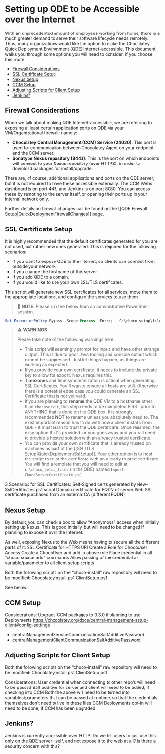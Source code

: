 # Setting up QDE to be Accessible over the Internet

With an unprecedented amount of employees working from home, there is a much greater demand to serve their software lifecycle needs remotely. Thus, many organizations would like the option to make the Chocolatey Quick Deployment Environment (QDE) Internet-accessible. This document walks you through some options you will need to consider, if you choose this route.

<!-- TOC depthFrom:2 -->

- [Firewall Considerations](#firewall-considerations)
- [SSL Certificate Setup](#ssl-certificate-setup)
- [Nexus Setup](#nexus-setup)
- [CCM Setup](#ccm-setup)
- [Adjusting Scripts for Client Setup](#adjusting-scripts-for-client-setup)
- [Jenkins?](#jenkins)

<!-- /TOC -->


## Firewall Considerations

When we talk about making QDE Internet-accessible, we are referring to exposing at least certain application ports on QDE via your VM/Organizational firewall; namely:
* **Chocolatey Central Management (CCM) Service (24020)**: This port is used for communication between Chocolatey Agent on your endpoint and the CCM server.
* **Sonatype Nexus repository (8443)**: This is the port on which endpoints will connect to your Nexus repository (over HTTPS), in order to download packages for install/upgrade.

There are, of course, additional applications and ports on the QDE server, but it is not required to have these accessible externally. The CCM Webs dashboard is on port 443, and Jenkins is on port 8080. You can access these by remoting to the server itself, or opening their ports up in your internal network only.

Further details on firewall changes can be found on the [[QDE Firewall Setup|QuickDeploymentFirewallChanges]] page.


## SSL Certificate Setup

It is highly recommended that the default certificates generated for you are not used, but rather new ones generated. This is required for the following scenarios:

* If you want to expose QDE to the internet, so clients can connect from outside your network.
* If you change the hostname of this server.
* If you add QDE to a domain.
* If you would like to use your own SSL/TLS certificates.

This script will generate new SSL certificates for all services, move them to the appropriate locations, and configure the services to use them.

> :memo: **NOTE**: Please run the below from an administrative PowerShell session.

```powershell
Set-ExecutionPolicy Bypass -Scope Process -Force; . C:\choco-setup\files\New-SslCertificates.ps1
```

> :warning: **WARNINGS**
>
> Please take note of the following warnings here:
> * This script will seemingly prompt for input, and have other strange output.
> This is due to poor Java tooling and console output which cannot be suppressed.
> Just let things happen, as things are working as expected.
> * If you provide your own certificate, it needs to include the private key to allow for export. Nexus requires this.
> * **Timezones** and time synchronization is critical when generating SSL Certificates. You'll wan to ensure all hosts are utili. Otherwise there is a potential edge case you could generate an SSL Certificate that is not yet valid.
> * If you are planning to **rename** the QDE VM to a hostname other than `chocoserver`, this step needs to be completed FIRST prior to ANYTHING that is done on the QDE box. It is strongly recommended **NOT** to rename unless you absolutely need to. The most important reason has to do with how a client installs from QDE - it must learn to trust the QDE certificate. Once renamed, the easy option that's provided for you goes away and you will need to provide a hosted solution with an already trusted certificate.
> * You can provide your own certificate that is already trusted on machines as part of the [[SSL/TLS Setup|QuickDeploymentSslSetup]]. Your other option is to host the script to trust the certificate with an already trusted certificate. You will find a template that you will need to edit at `c:\choco_setup_files` (in the QDE) named `Import-ChocoServerCertificate.ps1`.

3 Scenarios for SSL Certificates:
Self-Signed certs generated by New-SslCertificates.ps1 script
Domain certificate for FQDN of server
Web SSL certificate purchased from an external CA (different FQDN)


## Nexus Setup

By default, you can check a box to allow “Anonymous” access when initially setting up Nexus. This is good initially, but will need to be changed if planning to expose it over the Internet.

As well, exposing Nexus to the Web means having to secure all the different parts of it:
SSL Certificate for HTTPS URI
Create a Role for ChocoUser Access
Create a ChocoUser and add to above role
Place credential in all “choco source add” commands
Allow passing of the credential as variable/parameter to all client setup scripts

Both the following scripts on the “choco-install” raw repository will need to be modified:
ChocolateyInstall.ps1
ClientSetup.ps1

See below.

## CCM Setup

Considerations:
Upgrade CCM packages to 0.3.0 if planning to use Deployments
https://chocolatey.org/docs/central-management-setup-client#config-settings
* centralManagementServiceCommunicationSaltAdditivePassword
* centralManagementClientCommunicationSaltAdditivePassword

## Adjusting Scripts for Client Setup

Both the following scripts on the “choco-install” raw repository will need to be modified:
ChocolateyInstall.ps1
ClientSetup.ps1

Considerations:
User credential when connecting to other repo’s will need to be passed
Salt additive for server and client will need to be added, if checking into CCM
Both the above will need to be turned into variables/parameters that can be passed at runtime, so that the credentials themselves don’t need to live in these files
CCM Deployments opt-in will need to be done, if CCM has been upgraded

## Jenkins?

Jenkins is currently accessible over HTTP. Do we tell users to just use this only on the QDE server itself, and not expose it to the web at all? Is there a security concern with this?

